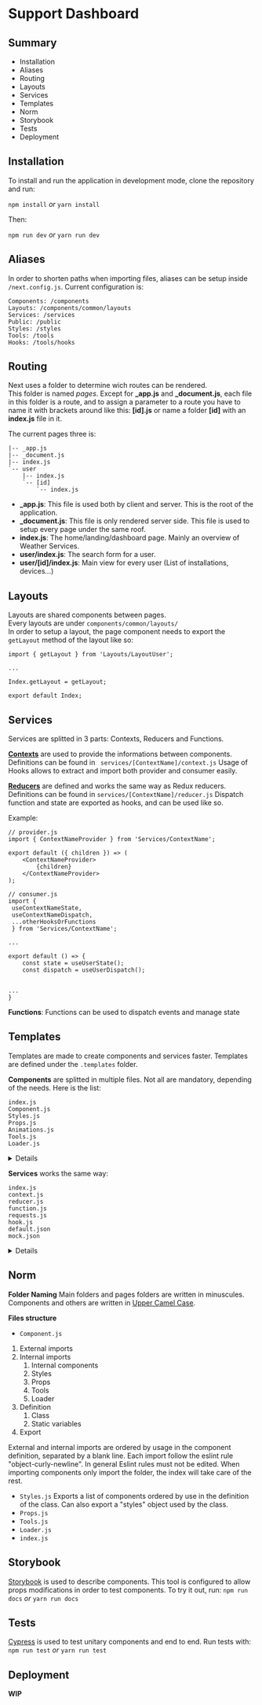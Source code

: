 # Support Dashboard  
## Summary  

- Installation
- Aliases
- Routing  
- Layouts  
- Services  
- Templates  
- Norm
- Storybook
- Tests
- Deployment  

## Installation  
To install and run the application in development mode, clone the repository and run:

```npm install``` *or* ```yarn install```

Then:

```npm run dev``` *or* ```yarn run dev```

## Aliases  
  
In order to shorten paths when importing files, aliases can be setup inside ```/next.config.js```. 
Current configuration is:  
  
```  
Components: /components  
Layouts: /components/common/layouts  
Services: /services  
Public: /public  
Styles: /styles  
Tools: /tools  
Hooks: /tools/hooks  
```  
  
  
## Routing  
  
Next uses a folder to determine wich routes can be rendered.  
This folder is named *pages*. Except for **_app.js** and **_document.js**, each file in this folder is a route, and to assign a parameter to a route you have to name it with brackets around like this: **[id].js** or name a folder **[id]** with an **index.js** file in it.  
  
The current pages three is:  
  
```  
|-- _app.js  
|-- _document.js  
|-- index.js  
`-- user  
    |-- index.js  
    `-- [id]  
        `-- index.js  
```  
  
- **_app.js**: This file is used both by client and server. This is the root of the application.  
- **_document.js**: This file is only rendered server side. This file is used to setup every page under the same roof.  
- **index.js**: The home/landing/dashboard page. Mainly an overview of Weather Services.  
- **user/index.js**: The search form for a user.  
- **user/[id]/index.js**: Main view for every user (List of installations, devices...)  
  
## Layouts  
  
Layouts are shared components between pages.  
Every layouts are under ```components/common/layouts/```  
In order to setup a layout, the page component needs to export the ```getLayout``` method of the layout like so:  
  
```  
import { getLayout } from 'Layouts/LayoutUser';  
  
...  
  
Index.getLayout = getLayout;  
  
export default Index;  
```  
  
## Services  
  
Services are splitted in 3 parts: Contexts, Reducers and Functions.  

**[Contexts](https://reactjs.org/docs/hooks-reference.html#usecontext)** are used to provide the informations between components. Definitions can be found in ``` services/[ContextName]/context.js```
Usage of Hooks allows to extract and import both provider and consumer easily.

**[Reducers](https://reactjs.org/docs/hooks-reference.html#usereducer)** are defined and works the same way as Redux reducers. Definitions can be found in `services/[ContextName]/reducer.js`
Dispatch function and state are exported as hooks, and can be used like so.

Example:  
```
// provider.js
import { ContextNameProvider } from 'Services/ContextName';

export default ({ children }) => (
	<ContextNameProvider>
		{children}
	</ContextNameProvider>
);
```

```
// consumer.js
import {
 useContextNameState,
 useContextNameDispatch,
 ...otherHooksOrFunctions
 } from 'Services/ContextName';

...

export default () => {
	const state = useUserState();  
	const dispatch = useUserDispatch();


...
}
```
 
**Functions**: Functions can be used to dispatch events and manage state 
  
## Templates  
  
Templates are made to create components and services faster. Templates are defined under the ```.templates``` folder.  

**Components** are splitted in multiple files. Not all are mandatory, depending of the needs. Here is the list:  
  
```  
index.js
Component.js
Styles.js
Props.js
Animations.js
Tools.js
Loader.js
```

<details>
  <summary>Details</summary>

- ```index.js```: The export file.
- ```Component.js```: Component definition file, importing the others files to build it.
- ```Styles.js```: Styles of the component. Usage of [styled-components](https://www.styled-components.com).
- ```Props.js```: Props definitions ([prop-types](https://github.com/facebook/prop-types)), default props and others functions regarding the component's props.
- ```Animations.js```: Animations definitions. Usage of [framer-motion](https://www.framer.com/api/motion/).
- ```Tools.js```: Tools functions and others definitions that are used by the component.
- ```Loader.js```: Loader of the component, if any.  
</details>

**Services**  works the same way:
```
index.js
context.js
reducer.js
function.js
requests.js
hook.js
default.json
mock.json
```
<details>
  <summary>Details</summary>

- ```index.js```: The export file.
- ```context.js```: Context definition file. Provider and State/Dispatch Hooks
- ```reducer.js```: Reducer function definition.
- ```function.js```: Functions that calls requests, dispatch events and refresh state, among others.
- ```requests.js```: Functions of API calls.
- ```hook.js```: Hooks that can be used to update a state at first useEffect call.
- ```default.json```: Default state.
- ```mock.json```: Mock state. Used for tests.
</details>

## Norm

**Folder Naming**
Main folders and pages folders are written in minuscules. Components and others are written in [Upper Camel Case](https://wiki.c2.com/?UpperCamelCase).

**Files structure**
- ```Component.js```
1. External imports
2. Internal imports
    1. Internal components
    2. Styles
    3. Props
    4. Tools
    5. Loader
3. Definition
    1. Class
    2. Static variables
5. Export

External and internal imports are ordered by usage in the component definition, separated by a blank line.
Each import follow the eslint rule "object-curly-newline". In general Eslint rules must not be edited.
When importing components only import the folder, the index will take care of the rest.

- ```Styles.js```  Exports a list of components ordered by use in the definition of the class. Can also export a "styles" object used by the class.
- ```Props.js``` 
- ```Tools.js``` 
- ```Loader.js``` 
- ```index.js``` 

## Storybook

[Storybook](https://storybook.js.org/) is used to describe components. This tool is configured to allow props modifications in order to test components.
To try it out, run: ```npm run docs``` *or* ```yarn run docs```

## Tests

[Cypress](https://www.cypress.io/) is used to test unitary components and end to end. Run tests with: ```npm run test``` *or* ```yarn run test```

## Deployment

**WIP**
